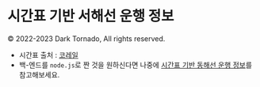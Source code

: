 # 시간표 기반 서해선 운행 정보
© 2022-2023 Dark Tornado, All rights reserved.

* 시간표 출처 : [코레일](https://www.letskorail.com/ebizcom/cs/guide/guide/guide11.do)
* 백-엔드를 `node.js`로 짠 것을 원하신다면 나중에 [시간표 기반 동해선 운행 정보](https://github.com/DarkTornado/EastLine)를 참고해보세요.
